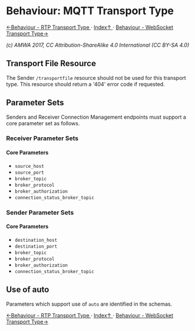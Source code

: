 # Behaviour: MQTT Transport Type

[←Behaviour - RTP Transport Type ](4.1._Behaviour_-_RTP_Transport_Type.md) · [ Index↑ ](..) · [Behaviour - WebSocket Transport Type→](4.3._Behaviour_-_WebSocket_Transport_Type.md)

_(c) AMWA 2017, CC Attribution-ShareAlike 4.0 International (CC BY-SA 4.0)_

## Transport File Resource

The Sender `/transportfile` resource should not be used for this transport type. This resource should return a '404' error code if requested.

## Parameter Sets
Senders and Receiver Connection Management endpoints must support a core parameter set as follows.

### Receiver Parameter Sets

#### Core Parameters
*   `source_host`
*   `source_port`
*   `broker_topic`
*   `broker_protocol`
*   `broker_authorization`
*   `connection_status_broker_topic`

### Sender Parameter Sets

#### Core Parameters
*   `destination_host`
*   `destination_port`
*   `broker_topic`
*   `broker_protocol`
*   `broker_authorization`
*   `connection_status_broker_topic`

## Use of auto
Parameters which support use of `auto` are identified in the schemas.

[←Behaviour - RTP Transport Type ](4.1._Behaviour_-_RTP_Transport_Type.md) · [ Index↑ ](..) · [Behaviour - WebSocket Transport Type→](4.3._Behaviour_-_WebSocket_Transport_Type.md)
